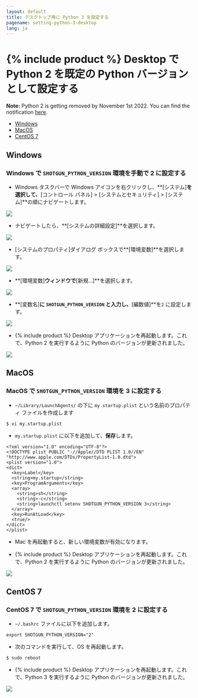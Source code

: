 ```yaml
---
layout: default
title: デスクトップ用に Python 3 を設定する
pagename: setting-python-3-desktop
lang: ja
---
```


# {% include product %} Desktop で Python 2 を既定の Python バージョンとして設定する

**Note:** Python 2 is getting removed by November 1st 2022. You can find the notification [here](https://community.shotgridsoftware.com/t/important-notice-upcoming-removal-of-python-2-7-and-3-7-interpreter-in-shotgrid-desktop/15166).

- [Windows](#windows)
- [MacOS](#macos)
- [CentOS 7](#centos-7)

## Windows

### Windows で `SHOTGUN_PYTHON_VERSION` 環境を手動で 2 に設定する

- Windows タスクバーで Windows アイコンを右クリックし、**[システム]**を選択して、**[コントロール パネル] > [システムとセキュリティ] > [システム]**の順にナビゲートします。

![](images/setting-python-3-desktop/01-setting-python-3-desktop.png)

- ナビゲートしたら、**[システムの詳細設定]**を選択します。

![](images/setting-python-3-desktop/02-setting-python-3-desktop.png)

- [システムのプロパティ]ダイアログ ボックスで**[環境変数]**を選択します。

![](images/setting-python-3-desktop/03-setting-python-3-desktop.jpg)

- **[環境変数]**ウィンドウで**[新規...]**を選択します。

![](images/setting-python-3-desktop/04-setting-python-3-desktop.jpg)

- **[変数名]**に `SHOTGUN_PYTHON_VERSION` と入力し、**[編数値]**を`2` に設定します。

![](images/setting-python-3-desktop/05-setting-python-3-desktop.jpg)

- {% include product %} Desktop アプリケーションを再起動します。これで、Python 2 を実行するように Python のバージョンが更新されました。

![](images/setting-python-3-desktop/06-setting-python-3-desktop.jpg)


## MacOS

### MacOS で `SHOTGUN_PYTHON_VERSION` 環境を 3 に設定する

- `~/Library/LaunchAgents/` の下に `my.startup.plist` という名前のプロパティ ファイルを作成します

```
$ vi my.startup.plist
```

- `my.startup.plist` に以下を追加して、**保存**します。

```
<?xml version="1.0" encoding="UTF-8"?>
<!DOCTYPE plist PUBLIC "-//Apple//DTD PLIST 1.0//EN" "http://www.apple.com/DTDs/PropertyList-1.0.dtd">
<plist version="1.0">
<dict>
  <key>Label</key>
  <string>my.startup</string>
  <key>ProgramArguments</key>
  <array>
    <string>sh</string>
    <string>-c</string>
    <string>launchctl setenv SHOTGUN_PYTHON_VERSION 3</string>
  </array>
  <key>RunAtLoad</key>
  <true/>
</dict>
</plist>
```

- Mac を再起動すると、新しい環境変数が有効になります。

- {% include product %} Desktop アプリケーションを再起動します。これで、Python 2 を実行するように Python のバージョンが更新されました。

![](images/setting-python-3-desktop/07-setting-python-3-desktop.jpg)

## CentOS 7

### CentOS 7 で `SHOTGUN_PYTHON_VERSION` 環境を 2 に設定する

- `~/.bashrc` ファイルに以下を追加します。

```
export SHOTGUN_PYTHON_VERSION="2"
```

- 次のコマンドを実行して、OS を再起動します。

```
$ sudo reboot
```

- {% include product %} Desktop アプリケーションを再起動します。これで、Python 3 を実行するように Python のバージョンが更新されました。

![](images/setting-python-3-desktop/08-setting-python-3-desktop.jpg)
